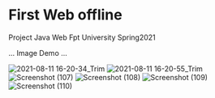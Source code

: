 

# First Web offline
Project Java Web Fpt University Spring2021

... Image Demo ...

![2021-08-11 16-20-34_Trim](https://user-images.githubusercontent.com/66809586/129006243-840809d2-3372-4389-befd-c96e2cb5c153.gif)
![2021-08-11 16-20-55_Trim](https://user-images.githubusercontent.com/66809586/129006453-0477c902-f073-4797-b5ce-22923adae875.gif)
![Screenshot (107)](https://user-images.githubusercontent.com/66809586/120172156-f3d36880-c22c-11eb-9af6-f438c01c972e.png)
![Screenshot (108)](https://user-images.githubusercontent.com/66809586/120172224-02ba1b00-c22d-11eb-8568-2ffc07cb4773.png)
![Screenshot (109)](https://user-images.githubusercontent.com/66809586/120172243-064da200-c22d-11eb-9bb8-46d5f212ea82.png)
![Screenshot (110)](https://user-images.githubusercontent.com/66809586/120172362-29785180-c22d-11eb-83cf-eae4281eb5f1.png)

